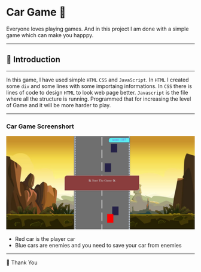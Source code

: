 # Car Game 🚕
Everyone loves playing games. And in this project I am done with a simple game which can make you happpy.

---
## 🔗 Introduction
---
In this game, I have used simple `HTML` `CSS` and `JavaScript`. In `HTML` I created some `div` and some lines with some importaing informations. In `CSS` there is lines of code to design `HTML` to look web page better. `Javascript` is the file where all the structure is running. Programmed that for increasing the level of Game and it will be more harder to play.

---
### Car Game Screenshort
![Image](./ultimateCar/src/Images/GameImage.png)

* Red car is the player car 
* Blue cars are enemies and you need to save your car from enemies

---
🙏 Thank You 
